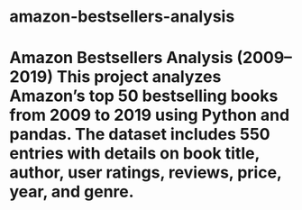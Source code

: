 # amazon-bestsellers-analysis
# Amazon Bestsellers Analysis (2009–2019)  This project analyzes Amazon’s top 50 bestselling books from 2009 to 2019 using **Python** and **pandas**.   The dataset includes 550 entries with details on book title, author, user ratings, reviews, price, year, and genre.
